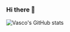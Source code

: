 ### Hi there 👋

![Vasco's GitHub
stats](https://github-readme-stats.vercel.app/api?username=vascomfnunes&hide=contribs,stars&show_icons=true&theme=gruvbox)

<!--
**vascomfnunes/vascomfnunes** is a ✨ _special_ ✨ repository because its `README.md` (this file) appears on your GitHub profile.

Here are some ideas to get you started:

- 🔭 I’m currently working on ...
- 🌱 I’m currently learning ...
- 👯 I’m looking to collaborate on ...
- 🤔 I’m looking for help with ...
- 💬 Ask me about ...
- 📫 How to reach me: ...
- 😄 Pronouns: ...
- ⚡ Fun fact: ...
-->
